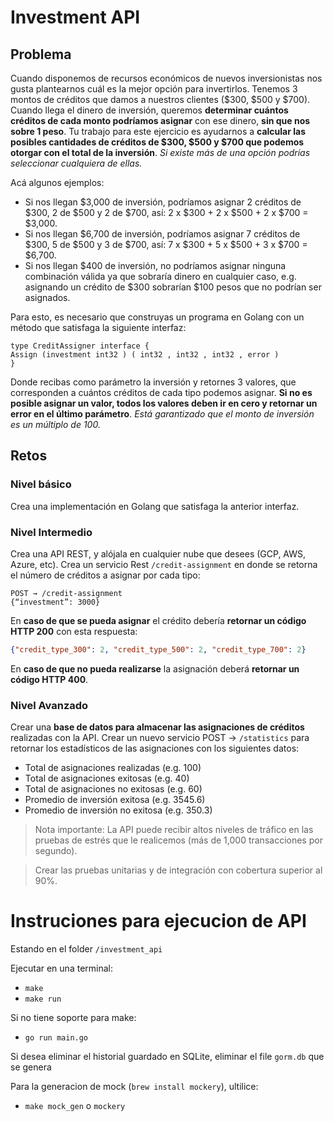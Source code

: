 # Investment API

## Problema

Cuando disponemos de recursos económicos de nuevos inversionistas nos gusta plantearnos cuál es la mejor opción para invertirlos. Tenemos 3 montos de créditos que damos a nuestros clientes ($300, $500 y $700). Cuando llega el dinero de inversión, queremos **determinar cuántos créditos de cada monto podríamos asignar** con ese dinero, **sin que nos sobre 1 peso**. Tu trabajo para este ejercicio es ayudarnos a **calcular las posibles cantidades de créditos de $300, $500 y $700 que podemos otorgar con el total de la inversión**. *Si existe más de una opción podrías seleccionar cualquiera de ellas.*

Acá algunos ejemplos:

- Si nos llegan $3,000 de inversión, podríamos asignar 2 créditos de $300, 2 de $500 y 2 de $700, así: 2 x $300 + 2 x $500 + 2 x $700 = $3,000.
- Si nos llegan $6,700 de inversión, podríamos asignar 7 créditos de $300, 5 de $500 y 3 de $700, así: 7 x $300 + 5 x $500 + 3 x $700 = $6,700.
- Si nos llegan $400 de inversión, no podríamos asignar ninguna combinación válida ya que sobraría dinero en cualquier caso, e.g. asignando un crédito de $300 sobrarían $100 pesos que no podrían ser asignados.

Para esto, es necesario que construyas un programa en Golang con un método que satisfaga la siguiente interfaz:

```golang
type CreditAssigner interface { 
Assign (investment int32 ) ( int32 , int32 , int32 , error ) 
} 
```

Donde recibas como parámetro la inversión y retornes 3 valores, que corresponden a cuántos créditos de cada tipo podemos asignar. **Si no es posible asignar un valor, todos los valores deben ir en cero y retornar un error en el último parámetro**. *Está garantizado que el monto de inversión es un múltiplo de 100.*

## Retos

### Nivel básico

Crea una implementación en Golang que satisfaga la anterior interfaz.

### Nivel Intermedio

Crea una API REST, y alójala en cualquier nube que desees (GCP, AWS, Azure, etc). Crea un servicio Rest `/credit-assignment` en donde se retorna el número de créditos a asignar por cada tipo:

```text
POST → /credit-assignment
{“investment”: 3000}
```

En **caso de que se pueda asignar** el crédito debería **retornar un código HTTP 200** con esta respuesta:

```json
{"credit_type_300": 2, "credit_type_500": 2, "credit_type_700": 2}
```

En **caso de que no pueda realizarse** la asignación deberá **retornar un código HTTP 400**.

### Nivel Avanzado

Crear una **base de datos para almacenar las asignaciones de créditos** realizadas con la API. Crear un nuevo servicio POST → `/statistics` para retornar los estadísticos de las asignaciones con los siguientes datos:

- Total de asignaciones realizadas (e.g. 100)
- Total de asignaciones exitosas (e.g. 40)
- Total de asignaciones no exitosas (e.g. 60)
- Promedio de inversión exitosa (e.g. 3545.6)
- Promedio de inversión no exitosa (e.g. 350.3)

>Nota importante: La API puede recibir altos niveles de tráfico en las pruebas de estrés que le realicemos (más de 1,000 transacciones por segundo).

>Crear las pruebas unitarias y de integración con cobertura superior al 90%.






# Instruciones para ejecucion de API

Estando en el folder `/investment_api`

Ejecutar en una terminal:

- `make`
- `make run`

Si no tiene soporte para make:

- `go run main.go`

Si desea eliminar el historial guardado en SQLite, eliminar el file `gorm.db` que se genera

Para la generacion de mock (`brew install mockery`), ultilice:

- `make mock_gen` o `mockery`
